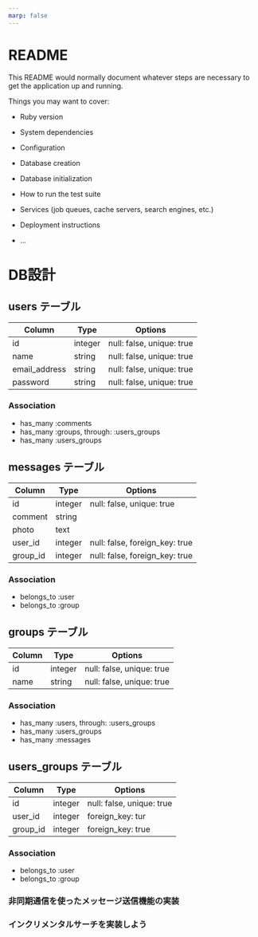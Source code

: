 ```yaml
---
marp: false
---
```


# README

This README would normally document whatever steps are necessary to get the
application up and running.

Things you may want to cover:

* Ruby version

* System dependencies

* Configuration

* Database creation

* Database initialization

* How to run the test suite

* Services (job queues, cache servers, search engines, etc.)

* Deployment instructions

* ...

# DB設計

## users テーブル

|Column|Type|Options|
|------|----|-------|
|id|integer|null: false, unique: true|
|name|string|null: false, unique: true|
|email_address|string|null: false, unique: true|
|password|string|null: false, unique: true|

### Association

- has_many :comments
- has_many :groups, through: :users_groups
- has_many :users_groups

## messages テーブル

|Column|Type|Options|
|------|----|-------|
|id|integer|null: false, unique: true|
|comment|string||
|photo|text||
|user_id|integer|null: false, foreign_key: true|
|group_id|integer|null: false, foreign_key: true|

### Association

- belongs_to :user
- belongs_to :group

## groups テーブル

|Column|Type|Options|
|------|----|-------|
|id|integer|null: false, unique: true|
|name|string|null: false, unique: true|

### Association

- has_many :users, through: :users_groups
- has_many :users_groups
- has_many :messages

## users_groups テーブル

|Column|Type|Options|
|------|----|-------|
|id|integer|null: false, unique: true|
|user_id|integer|foreign_key: tur|
|group_id|integer|foreign_key: true|

### Association

- belongs_to :user
- belongs_to :group

### 非同期通信を使ったメッセージ送信機能の実装

### インクリメンタルサーチを実装しよう
